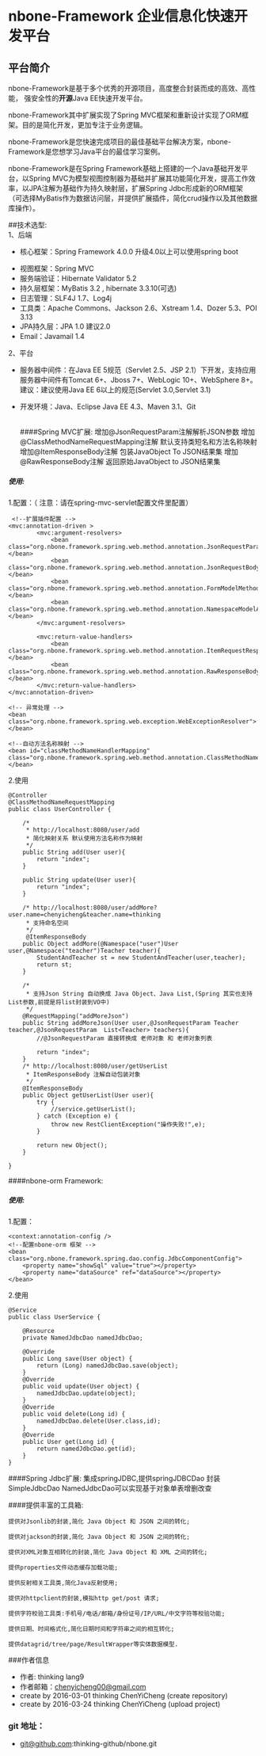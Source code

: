 # nbone-Framework 企业信息化快速开发平台

## 平台简介
nbone-Framework是基于多个优秀的开源项目，高度整合封装而成的高效、高性能， 强安全性的**开源**Java EE快速开发平台。

nbone-Framework其中扩展实现了Spring MVC框架和重新设计实现了ORM框架。目的是简化开发，更加专注于业务逻辑。

nbone-Framework是您快速完成项目的最佳基础平台解决方案，nbone-Framework是您想学习Java平台的最佳学习案例。

nbone-Framework是在Spring Framework基础上搭建的一个Java基础开发平台，以Spring MVC为模型视图控制器为基础并扩展其功能简化开发，提高工作效率，以JPA注解为基础作为持久映射层，扩展Spring Jdbc形成新的ORM框架 （可选择MyBatis作为数据访问层，并提供扩展插件，简化crud操作以及其他数据库操作）。

##技术选型:  
1、后端                 
- 核心框架：Spring Framework 4.0.0   升级4.0以上可以使用spring boot                             
* 视图框架：Spring MVC
* 服务端验证：Hibernate Validator 5.2 
* 持久层框架：MyBatis 3.2 , hibernate 3.3.10(可选)
* 日志管理：SLF4J 1.7、Log4j
* 工具类：Apache Commons、Jackson 2.6、Xstream 1.4、Dozer 5.3、POI 3.13 
* JPA持久层：JPA 1.0 建议2.0 
* Email：Javamail 1.4

2、平台

* 服务器中间件：在Java EE 5规范（Servlet 2.5、JSP 2.1）下开发，支持应用服务器中间件有Tomcat 6+、Jboss 7+、WebLogic 10+、WebSphere 8+。  建议：建议使用Java EE 6以上的规范(Servlet 3.0,Servlet 3.1)
* 开发环境：Java、Eclipse Java EE 4.3、Maven 3.1、Git
	
	​                        
####Spring MVC扩展:
	增加@JsonRequestParam注解解析JSON参数
	增加@ClassMethodNameRequestMapping注解 默认支持类短名和方法名称映射  
	增加@ItemResponseBody注解 包装JavaObject To JSON结果集
	增加@RawResponseBody注解  返回原始JavaObject to JSON结果集
##### 使用:
1.配置：（ 注意：请在spring-mvc-servlet配置文件里配置）

	 <!--扩展插件配置 --> 
	<mvc:annotation-driven >
			<mvc:argument-resolvers>
				<bean class="org.nbone.framework.spring.web.method.annotation.JsonRequestParamMethodArgumentResolver"></bean>
				<bean class="org.nbone.framework.spring.web.method.annotation.JsonRequestBodyMethodProcessor"></bean>
				<bean class="org.nbone.framework.spring.web.method.annotation.FormModelMethodArgumentResolver"></bean>
				<bean class="org.nbone.framework.spring.web.method.annotation.NamespaceModelAttributeMethodProcessor"></bean>
			</mvc:argument-resolvers>
			
			<mvc:return-value-handlers>
				<bean class="org.nbone.framework.spring.web.method.annotation.ItemRequestResponseBodyMethodProcessor"></bean>
				<bean class="org.nbone.framework.spring.web.method.annotation.RawResponseBodyMethodProcessor"></bean>
			</mvc:return-value-handlers>
	</mvc:annotation-driven>
	
	<!-- 异常处理 -->
	<bean class="org.nbone.framework.spring.web.exception.WebExceptionResolver"></bean>   
	
	<!--自动方法名称映射 -->
	<bean id="classMethodNameHandlerMapping" class="org.nbone.framework.spring.web.method.annotation.ClassMethodNameHandlerMapping">
	</bean> 

2.使用	

	@Controller
	@ClassMethodNameRequestMapping
	public class UserController {
	
		/*
		 * http://localhost:8080/user/add
		 * 简化映射关系 默认使用方法名称作为映射
		 */
		public String add(User user){
			return "index";
		}
		
		public String update(User user){
			return "index";
		}
		
		/* http://localhost:8080/user/addMore?user.name=chenyicheng&teacher.name=thinking
		 * 支持命名空间
		 */
		 @ItemResponseBody
		public Object addMore(@Namespace("user")User user,@Namespace("teacher")Teacher teacher){
			StudentAndTeacher st = new StudentAndTeacher(user,teacher);
			return st;
		}
		
		/*
		 * 支持Json String 自动换成 Java Object、Java List,(Spring 其实也支持List参数,前提是将list封装到VO中)
		 */
		@RequestMapping("addMoreJson")
		public String addMoreJson(User user,@JsonRequestParam Teacher teacher,@JsonRequestParam  List<Teacher> teachers){
			//@JsonRequestParam 直接转换成 老师对象 和 老师对象列表
			
			return "index";
		}
		/* http://localhost:8080/user/getUserList
		 * ItemResponseBody 注解自动包装对象 
		 */
		@ItemResponseBody
		public Object getUserList(User user){
			try {
				//service.getUserList();
			} catch (Exception e) {
				throw new RestClientException("操作失败!",e);
			}
			
			return new Object();
		}
	
	}

####nbone-orm Framework:	
##### 使用:
1.配置：

    <context:annotation-config />
    <!--配置nbone-orm 框架 -->
    <bean class="org.nbone.framework.spring.dao.config.JdbcComponentConfig">
    	<property name="showSql" value="true"></property>
    	<property name="dataSource" ref="dataSource"></property>
    </bean>
2.使用	

	@Service
	public class UserService {
	
		@Resource
		private NamedJdbcDao namedJdbcDao;
	
		@Override
		public Long save(User object) {
			return (Long) namedJdbcDao.save(object);
		}
		@Override
		public void update(User object) {
			namedJdbcDao.update(object);
		}
		@Override
		public void delete(Long id) {
			namedJdbcDao.delete(User.class,id);
		}
		@Override
		public User get(Long id) {
			return namedJdbcDao.get(id);
		}	
	}
####Spring Jdbc扩展:
	集成springJDBC,提供springJDBCDao 
	封装SimpleJdbcDao NamedJdbcDao可以实现基于对象单表增删改查   

####提供丰富的工具箱:

	提供对Jsonlib的封装,简化 Java Object 和 JSON 之间的转化;
	
	提供对jackson的封装,简化 Java Object 和 JSON 之间的转化;
	
	提供对XML对象互相转化的封装,简化 Java Object 和 XML 之间的转化;
	
	提供properties文件动态缓存加载功能;
	
	提供反射相关工具类,简化Java反射使用;
	
	提供对httpclient的封装,模拟http get/post 请求;
	
	提供字符校验工具类:手机号/电话/邮箱/身份证号/IP/URL/中文字符等校验功能;
	
	提供日期、时间格式化,简化日期时间和字符串之间的相互转化;
	
	提供datagrid/tree/page/ResultWrapper等实体数据模型.

###作者信息

- 作者:     thinking lang9
- 作者邮箱：chenyicheng00@gmail.com
- create by 2016-03-01 thinking ChenYiCheng (create repository)
- create by 2016-03-24 thinking ChenYiCheng (upload project)

### git 地址：
- git@github.com:thinking-github/nbone.git
